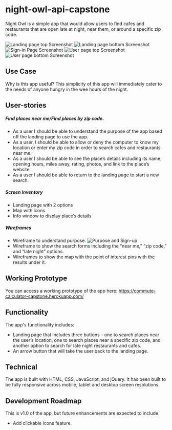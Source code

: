 # night-owl-api-capstone
Night Owl is a simple app that would allow users to find cafes and restaurants that are open late at night, near them, or around a specific zip code. 

![Landing page top Screenshot](https://github.com/LeahBorns/commute-calculator-final-capstone-react/blob/master/wire-frame-images/landing-page-top.png)
![Landing page bottom Screenshot](https://github.com/LeahBorns/commute-calculator-final-capstone-react/blob/master/wire-frame-images/landing-page-bottom.png)
![Sign-in Page Screenshot](https://github.com/LeahBorns/commute-calculator-final-capstone-react/blob/master/wire-frame-images/sign-in-page.png)
![User page top Screenshot](https://github.com/LeahBorns/commute-calculator-final-capstone-react/blob/master/wire-frame-images/user-page-top.png)
![User page bottom Screenshot](https://github.com/LeahBorns/commute-calculator-final-capstone-react/blob/master/wire-frame-images/user-page-bottom.png)

## Use Case
Why is this app useful? This simplicity of this app will immediately cater to the needs of anyone hungry in the wee hours of the night.

## User-stories

##### Find places near me/Find places by zip code.
* As a user I should be able to understand the purpose of the app based off the landing page to use the app.
* As a user, I should be able to allow or deny the computer to know my location or enter my zip code in order to search cafes and restaurants near me.
* As a user I should be able to see the place’s details including its name, opening hours, miles away, rating, photos, and link to the place’s website.
* As a user I should be able to return to the landing page to start a new search. 

##### Screen Inventory
* Landing page with 2 options
* Map with icons
* Info window to display place’s details 

##### Wireframes
* Wireframe to understand purpose. 
![Purpose and Sign-up](https://github.com/LeahBorns/commute-calculator-final-capstone/blob/master/wire-frame-images/landing-signup-html-wireframe.png)
* Wireframe to show the search forms including the “near me,” “zip code,” and “late night” options.
* Wireframes to show the map with the point of interest pins with the results under it.

## Working Prototype
You can access a working prototype of the app here: https://commute-calculator-capstone.herokuapp.com/ 

## Functionality
The app's functionality includes:

* Landing page that includes three buttons – one to search places near the user’s location, one to search places near a specific zip code, and another option to search for late night restaurants and cafes.
* An arrow button that will take the user back to the landing page. 


## Technical
The app is built with HTML, CSS, JavaScript, and jQuery. It has been built to be fully responsive across mobile, tablet and desktop screen resolutions.

## Development Roadmap
This is v1.0 of the app, but future enhancements are expected to include:

* Add clickable icons feature.